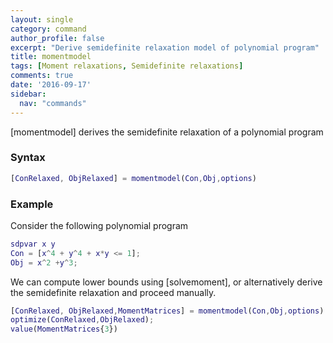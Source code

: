 ```yaml
---
layout: single
category: command
author_profile: false
excerpt: "Derive semidefinite relaxation model of polynomial program"
title: momentmodel
tags: [Moment relaxations, Semidefinite relaxations]
comments: true
date: '2016-09-17'
sidebar:
  nav: "commands"
---
```


[momentmodel] derives the semidefinite relaxation of a polynomial program

### Syntax

````matlab
[ConRelaxed, ObjRelaxed] = momentmodel(Con,Obj,options)
````

### Example

Consider the following polynomial program

````matlab
sdpvar x y
Con = [x^4 + y^4 + x*y <= 1];
Obj = x^2 +y^3;
````

We can compute lower bounds using [solvemoment], or alternatively derive the semidefinite relaxation and proceed manually.

````matlab
[ConRelaxed, ObjRelaxed,MomentMatrices] = momentmodel(Con,Obj,options)
optimize(ConRelaxed,ObjRelaxed);
value(MomentMatrices{3})
````





